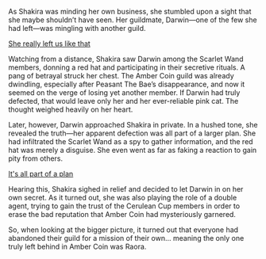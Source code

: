 <!-- title: Double Agent -->
<!-- relationship: Alliance -->

As Shakira was minding her own business, she stumbled upon a sight that she maybe shouldn’t have seen. Her guildmate, Darwin—one of the few she had left—was mingling with another guild.

[She really left us like that](#embed:https://www.youtube.com/live/qKlzaYirN88?t=2430)

Watching from a distance, Shakira saw Darwin among the Scarlet Wand members, donning a red hat and participating in their secretive rituals. A pang of betrayal struck her chest. The Amber Coin guild was already dwindling, especially after Peasant The Bae’s disappearance, and now it seemed on the verge of losing yet another member. If Darwin had truly defected, that would leave only her and her ever-reliable pink cat. The thought weighed heavily on her heart.

Later, however, Darwin approached Shakira in private. In a hushed tone, she revealed the truth—her apparent defection was all part of a larger plan. She had infiltrated the Scarlet Wand as a spy to gather information, and the red hat was merely a disguise. She even went as far as faking a reaction to gain pity from others.

[It's all part of a plan](#embed:https://www.youtube.com/live/WQRPyJ4zhC0?feature=shared&t=4747)

Hearing this, Shakira sighed in relief and decided to let Darwin in on her own secret. As it turned out, she was also playing the role of a double agent, trying to gain the trust of the Cerulean Cup members in order to erase the bad reputation that Amber Coin had mysteriously garnered.

So, when looking at the bigger picture, it turned out that everyone had abandoned their guild for a mission of their own... meaning the only one truly left behind in Amber Coin was Raora.
